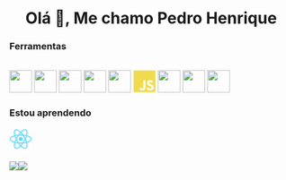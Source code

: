 <h1 align="center">Olá 👋, Me chamo Pedro Henrique</h1>

### Ferramentas
<div style="display: inline_block">
<br>
<img src="https://cdn.jsdelivr.net/gh/devicons/devicon/icons/git/git-original.svg" width="40" height="40"/>
<img src="https://qph.fs.quoracdn.net/main-qimg-0e18550bb7c9827e878e1b7711775c79" width="40" height="40"/> 
<img src="https://www.php.net/images/logos/new-php-logo.svg" width="40" height="40"/>
<img src="https://camo.githubusercontent.com/900baefb89e187c8b32cdbb3b440d1502fe8f30a1a335cc5dc5868af0142f8b1/68747470733a2f2f63646e2e6a7364656c6976722e6e65742f67682f64657669636f6e732f64657669636f6e2f69636f6e732f6e6f64656a732f6e6f64656a732d6f726967696e616c2e737667" width="40" height="40"/>
<img src="https://cdn.jsdelivr.net/gh/devicons/devicon/icons/java/java-original.svg" width="40" height="40"/>
<img src="https://raw.githubusercontent.com/devicons/devicon/master/icons/javascript/javascript-plain.svg" width="40" height="40"/>
<img src="https://cdn.jsdelivr.net/gh/devicons/devicon/icons/linux/linux-original.svg" width="40" height="40"/>
<img src="https://w7.pngwing.com/pngs/1013/808/png-transparent-windows-server-2012-r2-windows-server-2008-client-access-license-microsoft-blue-angle-text-thumbnail.png" width="40" height="40"/>
<img src="https://pngimg.com/uploads/mysql/mysql_PNG9.png" width="40" height="40"/>
</div>

### Estou aprendendo
<div style="display: inline_block">
<img src="https://raw.githubusercontent.com/devicons/devicon/master/icons/react/react-original.svg" width="40" height="40"/> 
</div>

<br>

<div style="display: inline_block">
<a href="https://github.com/luiz1n/github-readme-stats"> 
  <img align="left" src="https://github-readme-stats.vercel.app/api?username=pedruhb&count_private=true&show_icons=true&theme=dracula" />
</a>
<a href="https://github.com/luiz1n/github-readme-stats">
  <img align="left" src="https://github-readme-stats.vercel.app/api/top-langs/?username=pedruhb&theme=dracula&count_private=true" />
</a>
</div>
